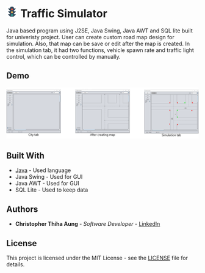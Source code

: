 # <img src="images/Traffic.svg" width="30px"> Traffic Simulator
Java based program using J2SE, Java Swing, Java AWT and SQL lite built for univeristy project. User can create custom road map design for simulation. Also, that map can be save or edit after the map is created. 
In the simulation tab, it had two functions, vehicle spawn rate and traffic light control, which can be controlled by manually. 

## Demo
<img src="images/sample.png">

## Built With
* [Java](https://www.oracle.com/java/) - Used language
* Java Swing - Used for GUI
* Java AWT - Used for GUI
* SQL Lite - Used to keep data

## Authors
* **Christopher Thiha Aung** - *Software Developer* - [LinkedIn](https://www.linkedin.com/in/christopher-t-678b41171/)

## License
This project is licensed under the MIT License - see the [LICENSE](LICENSE) file for details.

